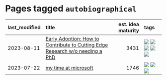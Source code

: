 # Pages tagged `autobiographical`

|last_modified|title|est. idea maturity|tags
|:---|:---|---:|:---|
|2023-08-11|[Early Adoption: How to Contribute to Cutting Edge Research w/o needing a PhD](../early_adoption_and_fomo.md)|3431|[![](https://img.shields.io/badge/tag-autobiographical-869cae)](../tags/autobiographical.md) [![](https://img.shields.io/badge/tag-career_advice-3c7f53)](../tags/career_advice.md) [![](https://img.shields.io/badge/tag-early_adoption-22d494)](../tags/early_adoption.md) [![](https://img.shields.io/badge/tag-mentoring-90446b)](../tags/mentoring.md) [![](https://img.shields.io/badge/tag-reddit-35d2ce)](../tags/reddit.md)|
|2023-07-22|[my time at microsoft](../my_time_at_microsoft.md)|1746|[![](https://img.shields.io/badge/tag-amazon-254eb)](../tags/amazon.md) [![](https://img.shields.io/badge/tag-autobiographical-869cae)](../tags/autobiographical.md) [![](https://img.shields.io/badge/tag-microsoft-fde018)](../tags/microsoft.md)|